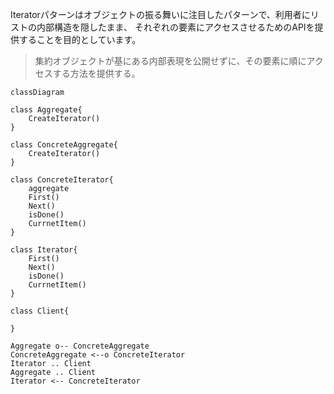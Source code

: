 Iteratorパターンはオブジェクトの振る舞いに注目したパターンで、利用者にリストの内部構造を隠したまま、 それぞれの要素にアクセスさせるためのAPIを提供することを目的としています。
> 集約オブジェクトが基にある内部表現を公開せずに、その要素に順にアクセスする方法を提供する。

```mermaid
classDiagram

class Aggregate{
    CreateIterator()
}

class ConcreteAggregate{
    CreateIterator()
}

class ConcreteIterator{
    aggregate
    First()
    Next()
    isDone()
    CurrnetItem()
}

class Iterator{
    First()
    Next()
    isDone()
    CurrnetItem()
}

class Client{
    
}

Aggregate o-- ConcreteAggregate
ConcreteAggregate <--o ConcreteIterator
Iterator .. Client
Aggregate .. Client
Iterator <-- ConcreteIterator

```

